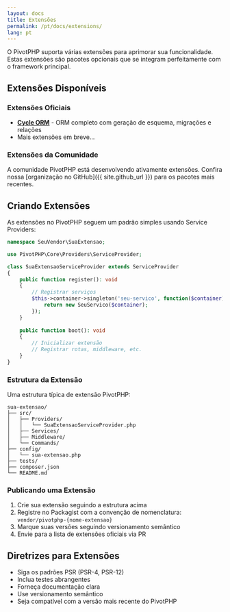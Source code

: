 ```yaml
---
layout: docs
title: Extensões
permalink: /pt/docs/extensions/
lang: pt
---
```


O PivotPHP suporta várias extensões para aprimorar sua funcionalidade. Estas extensões são pacotes opcionais que se integram perfeitamente com o framework principal.

## Extensões Disponíveis

### Extensões Oficiais

- **[Cycle ORM](/pt/docs/extensions/cycle-orm/)** - ORM completo com geração de esquema, migrações e relações
- Mais extensões em breve...

### Extensões da Comunidade

A comunidade PivotPHP está desenvolvendo ativamente extensões. Confira nossa [organização no GitHub]({{ site.github_url }}) para os pacotes mais recentes.

## Criando Extensões

As extensões no PivotPHP seguem um padrão simples usando Service Providers:

```php
namespace SeuVendor\SuaExtensao;

use PivotPHP\Core\Providers\ServiceProvider;

class SuaExtensaoServiceProvider extends ServiceProvider
{
    public function register(): void
    {
        // Registrar serviços
        $this->container->singleton('seu-servico', function($container) {
            return new SeuServico($container);
        });
    }
    
    public function boot(): void
    {
        // Inicializar extensão
        // Registrar rotas, middleware, etc.
    }
}
```

### Estrutura da Extensão

Uma estrutura típica de extensão PivotPHP:

```
sua-extensao/
├── src/
│   ├── Providers/
│   │   └── SuaExtensaoServiceProvider.php
│   ├── Services/
│   ├── Middleware/
│   └── Commands/
├── config/
│   └── sua-extensao.php
├── tests/
├── composer.json
└── README.md
```

### Publicando uma Extensão

1. Crie sua extensão seguindo a estrutura acima
2. Registre no Packagist com a convenção de nomenclatura: `vendor/pivotphp-{nome-extensao}`
3. Marque suas versões seguindo versionamento semântico
4. Envie para a lista de extensões oficiais via PR

## Diretrizes para Extensões

- Siga os padrões PSR (PSR-4, PSR-12)
- Inclua testes abrangentes
- Forneça documentação clara
- Use versionamento semântico
- Seja compatível com a versão mais recente do PivotPHP